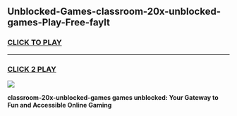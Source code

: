 
## Unblocked-Games-classroom-20x-unblocked-games-Play-Free-faylt
<h3>
<a href="https://premium76.site?title=classroom-20x-unblocked-games&ref=21A">CLICK TO PLAY</a></h3>
<hr>

<h3>
<a href="https://premium76.site?title=classroom-20x-unblocked-games&ref=21A">CLICK 2 PLAY</a>
  
</h3>

<a href="https://premium76.site?title=classroom-20x-unblocked-games&ref=21A"><img src="https://clearcache.store/games.png"></a>


**classroom-20x-unblocked-games games unblocked: Your Gateway to Fun and Accessible Online Gaming**

